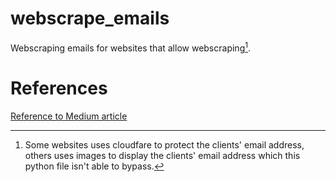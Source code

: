 # webscrape_emails
Webscraping emails for websites that allow webscraping[^1].

# References

[Reference to Medium article](https://medium.com/swlh/how-to-scrape-email-addresses-from-a-website-and-export-to-a-csv-file-c5d1becbd1a0)

[^1]: Some websites uses cloudfare to protect the clients' email address, others uses images to display the clients' email address which this python file isn't able to bypass.
